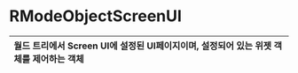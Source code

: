 # **RModeObjectScreenUI**

| **월드 트리에서 Screen UI에 설정된 UI페이지이며, 설정되어 있는 위젯 객체를 제어하는 객체** |
| :--- |
